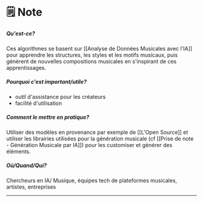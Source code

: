
# 🗒️ Note
##### Qu'est-ce?

Ces algorithmes se basent sur [[Analyse de Données Musicales avec l'IA]]  pour apprendre les structures, les styles et les motifs musicaux, puis génèrent de nouvelles compositions musicales en s'inspirant de ces apprentissages.
##### Pourquoi c'est important/utile?

- outil d'assistance pour les créateurs
- facilité d'utilisation 

##### Comment le mettre en pratique?

Utiliser des modèles en provenance par exemple de [[L'Open Source]] et utiliser les librairies utilisées pour la génération musicale (cf [[Prise de note - Génération Musicale par IA]]) pour les customiser et générer des éléments.

##### Où/Quand/Qui?
Chercheurs en IA/ Musique, équipes tech de plateformes musicales, artistes, entreprises 

---

